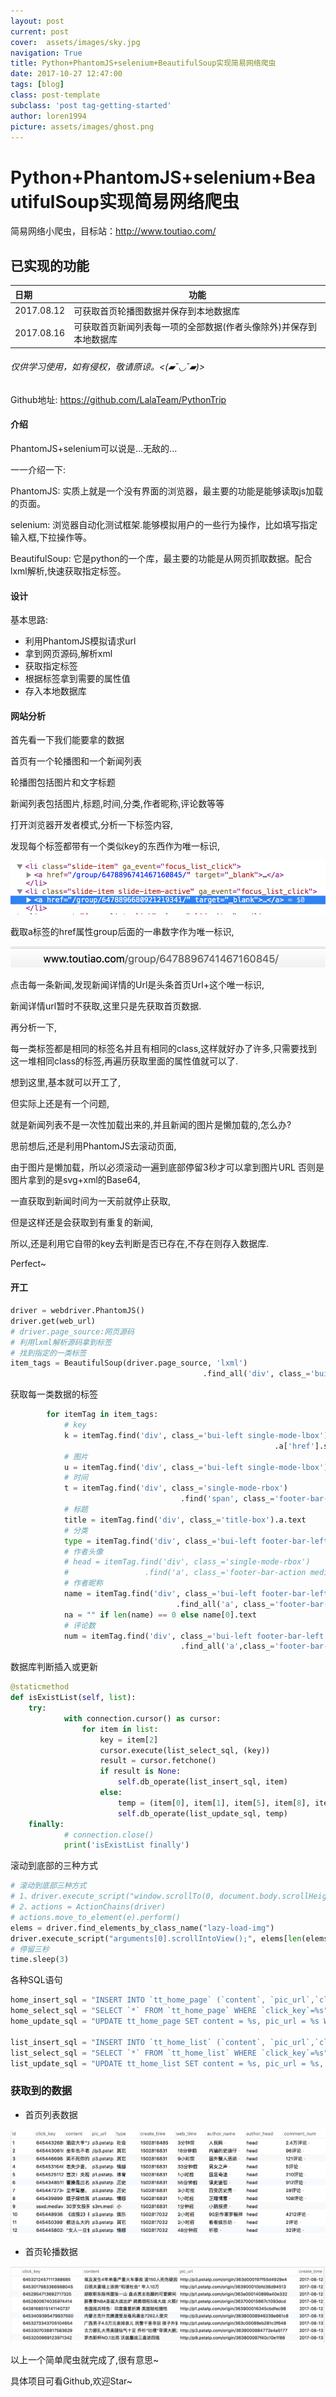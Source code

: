```yaml
---
layout: post
current: post
cover:  assets/images/sky.jpg
navigation: True
title: Python+PhantomJS+selenium+BeautifulSoup实现简易网络爬虫
date: 2017-10-27 12:47:00
tags: [blog]
class: post-template
subclass: 'post tag-getting-started'
author: loren1994
picture: assets/images/ghost.png
---
```


# Python+PhantomJS+selenium+BeautifulSoup实现简易网络爬虫

简易网络小爬虫，目标站：http://www.toutiao.com/

## 已实现的功能

| 日期         | 功能                                 |
| :--------- | ---------------------------------- |
| 2017.08.12 | 可获取首页轮播图数据并保存到本地数据库                |
| 2017.08.16 | 可获取首页新闻列表每一项的全部数据(作者头像除外)并保存到本地数据库 |

###### 仅供学习使用，如有侵权，敬请原谅。<(▰˘◡˘▰)>

Github地址: https://github.com/LalaTeam/PythonTrip

#### 介绍

PhantomJS+selenium可以说是...无敌的...

一一介绍一下:

PhantomJS: 实质上就是一个没有界面的浏览器，最主要的功能是能够读取js加载的页面。

selenium: 浏览器自动化测试框架.能够模拟用户的一些行为操作，比如填写指定输入框,下拉操作等。

BeautifulSoup: 它是python的一个库，最主要的功能是从网页抓取数据。配合lxml解析,快速获取指定标签。

#### 设计

基本思路:

- 利用PhantomJS模拟请求url
- 拿到网页源码,解析xml
- 获取指定标签
- 根据标签拿到需要的属性值
- 存入本地数据库

#### 网站分析

首先看一下我们能要拿的数据

首页有一个轮播图和一个新闻列表

轮播图包括图片和文字标题

新闻列表包括图片,标题,时间,分类,作者昵称,评论数等等

打开浏览器开发者模式,分析一下标签内容,

发现每个标签都带有一个类似key的东西作为唯一标识,

![QQ20171021-120809@2x](assets/images/QQ20171021-120809@2x.png)

截取a标签的href属性group后面的一串数字作为唯一标识,

![QQ20171021-121133@2x](assets/images/QQ20171021-121133@2x.png)

点击每一条新闻,发现新闻详情的Url是头条首页Url+这个唯一标识,

新闻详情url暂时不获取,这里只是先获取首页数据.

再分析一下,

每一类标签都是相同的标签名并且有相同的class,这样就好办了许多,只需要找到这一堆相同class的标签,再遍历获取里面的属性值就可以了.

想到这里,基本就可以开工了,

但实际上还是有一个问题,

就是新闻列表不是一次性加载出来的,并且新闻的图片是懒加载的,怎么办?

思前想后,还是利用PhantomJS去滚动页面,

由于图片是懒加载，所以必须滚动一遍到底部停留3秒才可以拿到图片URL 否则是图片拿到的是svg+xml的Base64,

一直获取到新闻时间为一天前就停止获取,

但是这样还是会获取到有重复的新闻,

所以,还是利用它自带的key去判断是否已存在,不存在则存入数据库.

Perfect~

#### 开工

~~~~python
driver = webdriver.PhantomJS()
driver.get(web_url)
# driver.page_source:网页源码
# 利用lxml解析源码拿到标签
# 找到指定的一类标签
item_tags = BeautifulSoup(driver.page_source, 'lxml')
                                           .find_all('div', class_='bui-box single-mode')
~~~~

获取每一类数据的标签

~~~~python
        for itemTag in item_tags:
            # key
            k = itemTag.find('div', class_='bui-left single-mode-lbox')
                                                           .a['href'].split('/')[2]
            # 图片
            u = itemTag.find('div', class_='bui-left single-mode-lbox').a.img['src']
            # 时间
            t = itemTag.find('div', class_='single-mode-rbox')
                                      .find('span', class_='footer-bar-action').text
            # 标题
            title = itemTag.find('div', class_='title-box').a.text
            # 分类
            type = itemTag.find('div', class_='bui-left footer-bar-left').a.text
            # 作者头像
            # head = itemTag.find('div', class_='single-mode-rbox')
            #                 .find('a', class_='footer-bar-action media-avatar')
            # 作者昵称
            name = itemTag.find('div', class_='bui-left footer-bar-left')
                                     .find_all('a', class_='footer-bar-action source')
            na = "" if len(name) == 0 else name[0].text
            # 评论数
            num = itemTag.find('div', class_='bui-left footer-bar-left')
                                      .find_all('a',class_='footer-bar-action source')
~~~~

数据库判断插入或更新

~~~~Python
@staticmethod
def isExistList(self, list):
    try:
            with connection.cursor() as cursor:
                for item in list:
                    key = item[2]
                    cursor.execute(list_select_sql, (key))
                    result = cursor.fetchone()
                    if result is None:
                        self.db_operate(list_insert_sql, item)
                    else:
                        temp = (item[0], item[1], item[5], item[8], item[2])
                        self.db_operate(list_update_sql, temp)
    finally:
            # connection.close()
            print('isExistList finally')
~~~~

滚动到底部的三种方式

~~~~Python
# 滚动到底部三种方式
# 1、driver.execute_script("window.scrollTo(0, document.body.scrollHeight);")
# 2、actions = ActionChains(driver)
# actions.move_to_element(e).perform()
elems = driver.find_elements_by_class_name("lazy-load-img")
driver.execute_script("arguments[0].scrollIntoView();", elems[len(elems) - 1])
# 停留三秒
time.sleep(3)
~~~~

各种SQL语句

~~~~python
home_insert_sql = "INSERT INTO `tt_home_page` (`content`, `pic_url`,`click_key`,`create_time`,`type`) VALUES (%s,%s,%s,%s,%s)"
home_select_sql = "SELECT `*` FROM `tt_home_page` WHERE `click_key`=%s"
home_update_sql = "UPDATE tt_home_page SET content = %s, pic_url = %s WHERE click_key = %s"

list_insert_sql = "INSERT INTO `tt_home_list` (`content`, `pic_url`,`click_key`,`create_time`,`type`,`web_time`,`author_name`,`author_head`,`comment_num`) VALUES (%s,%s,%s,%s,%s,%s,%s,%s,%s)"
list_select_sql = "SELECT `*` FROM `tt_home_list` WHERE `click_key`=%s"
list_update_sql = "UPDATE tt_home_list SET content = %s, pic_url = %s, web_time = %s, comment_num = %s WHERE click_key = %s"
~~~~

### 获取到的数据

* 首页列表数据

![QQ20171021-120846@2x](assets/images/QQ20171021-120846@2x.png)

* 首页轮播数据

![QQ20171021-120913@2x](assets/images/QQ20171021-120913@2x.png)



以上一个简单爬虫就完成了,很有意思~

具体项目可看Github,欢迎Star~